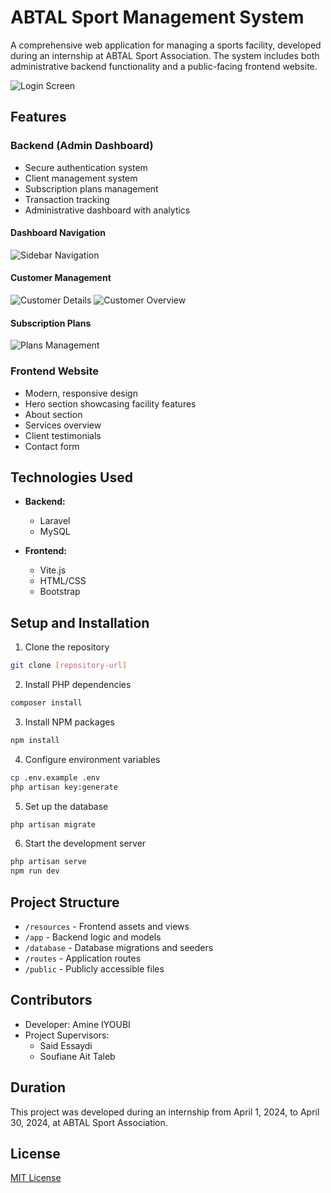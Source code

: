 # ABTAL Sport Management System

A comprehensive web application for managing a sports facility, developed during an internship at ABTAL Sport Association. The system includes both administrative backend functionality and a public-facing frontend website.

![Login Screen](readmefiles/login.png)

## Features

### Backend (Admin Dashboard)
- Secure authentication system
- Client management system
- Subscription plans management
- Transaction tracking
- Administrative dashboard with analytics

#### Dashboard Navigation
![Sidebar Navigation](readmefiles/sidbar.png)

#### Customer Management
![Customer Details](readmefiles/customer-details.png)
![Customer Overview](readmefiles/customers-show.png)

#### Subscription Plans
![Plans Management](readmefiles/plans&plansdetail.png)

### Frontend Website
- Modern, responsive design
- Hero section showcasing facility features
- About section
- Services overview
- Client testimonials
- Contact form

## Technologies Used

- **Backend:**
  - Laravel
  - MySQL

- **Frontend:**
  - Vite.js
  - HTML/CSS
  - Bootstrap

## Setup and Installation

1. Clone the repository
```bash
git clone [repository-url]
```

2. Install PHP dependencies
```bash
composer install
```

3. Install NPM packages
```bash
npm install
```

4. Configure environment variables
```bash
cp .env.example .env
php artisan key:generate
```

5. Set up the database
```bash
php artisan migrate
```

6. Start the development server
```bash
php artisan serve
npm run dev
```

## Project Structure

- `/resources` - Frontend assets and views
- `/app` - Backend logic and models
- `/database` - Database migrations and seeders
- `/routes` - Application routes
- `/public` - Publicly accessible files

## Contributors

- Developer: Amine IYOUBI
- Project Supervisors: 
  - Said Essaydi
  - Soufiane Ait Taleb

## Duration

This project was developed during an internship from April 1, 2024, to April 30, 2024, at ABTAL Sport Association.

## License

[MIT License](LICENSE)